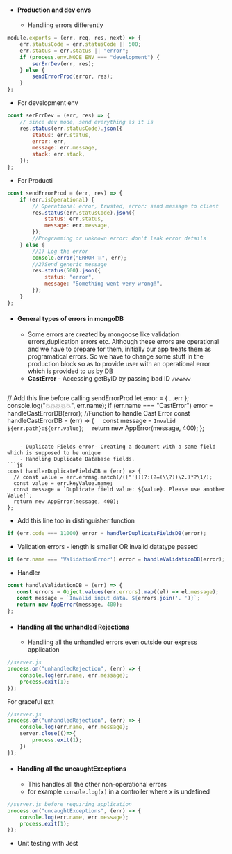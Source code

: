 - #### Production and dev envs
	- Handling errors differently
```js
module.exports = (err, req, res, next) => {
    err.statusCode = err.statusCode || 500;
    err.status = err.status || "error";
    if (process.env.NODE_ENV === "development") {
        serErrDev(err, res);
    } else {
        sendErrorProd(error, res);
    }
};
```
- For development env
```js
const serErrDev = (err, res) => {
    // since dev mode, send everything as it is
    res.status(err.statusCode).json({
        status: err.status,
        error: err,
        message: err.message,
        stack: err.stack,
    });
};
```
- For Producti
```js
const sendErrorProd = (err, res) => {
    if (err.isOperational) {
        // Operational error, trusted, error: send message to client
        res.status(err.statusCode).json({
            status: err.status,
            message: err.message,
        });
        //Programming or unknown error: don't leak error details
    } else {
        //1) Log the error
        console.error("ERROR 💥", err);
        //2)Send generic message
        res.status(500).json({
            status: "error",
            message: "Something went very wrong!",
        });
    }
};
```

- #### General types of errors in mongoDB
	- Some errors are created by mongoose like validation errors,duplication errors etc. Although these errors are operational and we have to prepare for them, initially our app treats them as programatical errors. So we have to change some stuff in the production block so as to provide user with an operational error which is provided to us by DB
	- **CastError** - Accessing getByID by passing bad ID `/wwwww`
	```js
// Add this line before calling sendErrorProd
let error = { ...err };
console.log("💥💥💥💥💥", err.name);
if (err.name === "CastError") error = handleCastErrorDB(error);
//Function to handle Cast Error
const handleCastErrorDB = (err) => {
    const message = `Invalid ${err.path}:${err.value}`;
    return new AppError(message, 400);
};
```

	- Duplicate Fields error- Creating a document with a same field which is supposed to be unique
	- Handling Duplicate Database fields.
```js
const handlerDuplicateFieldsDB = (err) => {
  // const value = err.errmsg.match(/(["'])(?:(?=(\\?))\2.)*?\1/);
  const value = err.keyValue.name;
  const message = `Duplicate field value: ${value}. Please use another Value!`;
  return new AppError(message, 400);
};
```

- Add this line too in distinguisher function
```js
if (err.code === 11000) error = handlerDuplicateFieldsDB(error);
```

- Validation errors - length is smaller OR invalid datatype passed
```js
if (err.name === 'ValidationError') error = handleValidationDB(error);
```

- Handler
```js
const handleValidationDB = (err) => {
   const errors = Object.values(err.errors).map((el) => el.message);
   const message = `Invalid input data. ${errors.join('. ')}`;
   return new AppError(message, 400);
};
```
- #### Handling all the unhandled Rejections
	- Handling all the unhandled errors even outside our express application
```js
//server.js
process.on("unhandledRejection", (err) => {
    console.log(err.name, err.message);
    process.exit(1);
});
```
For graceful exit
```js
//server.js
process.on("unhandledRejection", (err) => {
    console.log(err.name, err.message);
    server.close(()=>{
		process.exit(1);
    })
});

```
- #### Handling all the uncaughtExceptions
	- This handles all the other non-operational errors
	- for example `console.log(x)` in a controller where x is undefined
```js
//server.js before requiring application
process.on("uncaughtExceptions", (err) => {
    console.log(err.name, err.message);
	process.exit(1);
});
```

- Unit testing with Jest